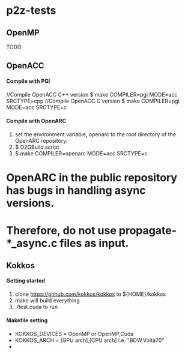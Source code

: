 # p2z-tests

## OpenMP
TODO


## OpenACC
#### Compile with PGI
//Compile OpenACC C++ version
$ make COMPILER=pgi MODE=acc SRCTYPE=cpp
//Compile OpenACC C version
$ make COMPILER=pgi MODE=acc SRCTYPE=c

#### Compile with OpenARC
1. set the environment variable, openarc to the root directory of the OpenARC repository.
2. $ O2GBuild.script
3. $ make COMPILER=openarc MODE=acc SRCTYPE=c
# OpenARC in the public repository has bugs in handling async versions.
# Therefore, do not use propagate-*_async.c files as input.

## Kokkos

#### Getting started
1. clone https://github.com/kokkos/kokkos to ${HOME}/kokkos
2. make will build everything
3. ./test.cuda to run

#### Makefile setting
- KOKKOS_DEVICES = OpenMP or OpenMP,Cuda
- KOKKOS_ARCH = [GPU arch],[CPU arch] i.e. "BDW,Volta70"
- 

